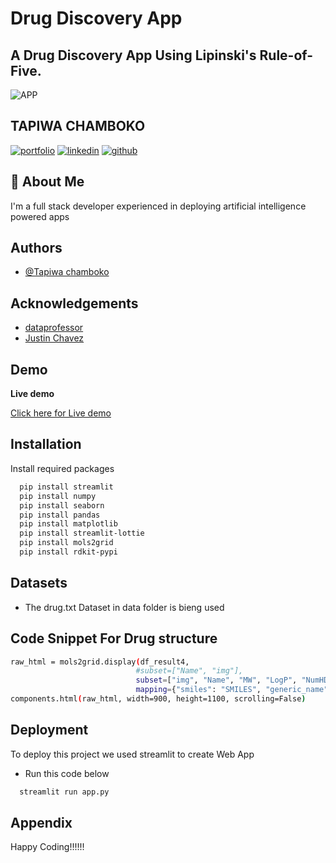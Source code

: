 
# Drug Discovery App

##  A Drug Discovery App Using Lipinski's Rule-of-Five.


![APP](https://drive.google.com/uc?id=1OlHaMkkpwQN8JH63lqSnmzL3-a761aFE&export=download)


## TAPIWA CHAMBOKO
[![portfolio](https://img.shields.io/badge/my_portfolio-000?style=for-the-badge&logo=ko-fi&logoColor=white)](https://katherinempeterson.com/)
[![linkedin](https://img.shields.io/badge/linkedin-0A66C2?style=for-the-badge&logo=linkedin&logoColor=white)](https://www.linkedin.com/in/tapiwa-chamboko-327270208/)
[![github](https://img.shields.io/badge/github-1DA1F2?style=for-the-badge&logo=githubr&logoColor=white)](https://github.com/tapiwachamb)


## 🚀 About Me
I'm a full stack developer experienced in deploying artificial intelligence powered apps


## Authors

- [@Tapiwa chamboko](https://github.com/tapiwachamb)


## Acknowledgements

 - [dataprofessor](https://github.com/dataprofessor)
 - [Justin Chavez](https://github.com/JustinChavez)
 


## Demo

**Live demo**

[Click here for Live demo](https://tapiwachamb-drug-discovery.herokuapp.com/)
## Installation

Install required packages 

```bash
  pip install streamlit
  pip install numpy
  pip install seaborn 
  pip install pandas
  pip install matplotlib
  pip install streamlit-lottie
  pip install mols2grid
  pip install rdkit-pypi
```
    
## Datasets
- The drug.txt Dataset in data folder is bieng used

## Code Snippet For Drug structure

```bash
raw_html = mols2grid.display(df_result4,
                            #subset=["Name", "img"],
                            subset=["img", "Name", "MW", "LogP", "NumHDonors", "NumHAcceptors"],
                            mapping={"smiles": "SMILES", "generic_name": "Name"})._repr_html_()
components.html(raw_html, width=900, height=1100, scrolling=False)

```


## Deployment

To deploy this project we used streamlit to create Web App
- Run this code below

```bash
  streamlit run app.py 
```


## Appendix

Happy Coding!!!!!!


